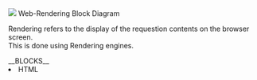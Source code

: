 <img src='https://www.html5rocks.com/en/tutorials/internals/howbrowserswork/webkitflow.png'/>
<caption>           Web-Rendering Block Diagram</caption>
<p>
        Rendering refers to the display of the requestion contents on the browser screen.<br>This is done using Rendering engines.
</p>
__BLOCKS__
<li>HTML</li><br>
<p></p>
